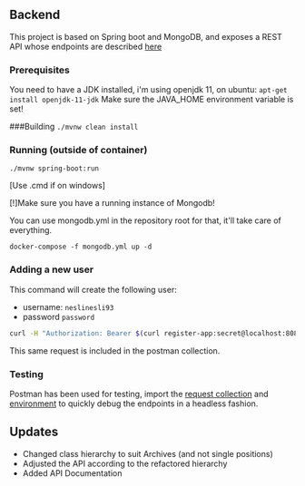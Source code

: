 ## Backend
This project is based on Spring boot and MongoDB, and exposes a REST API whose endpoints are described [here](REST_API.md)
### Prerequisites

You need to have a JDK installed, i'm using openjdk 11, on ubuntu:
`apt-get install openjdk-11-jdk`
Make sure the JAVA_HOME environment variable is set!

###Building
`./mvnw clean install`

### Running (outside of container)
`./mvnw spring-boot:run`

[Use .cmd if on windows]

[!]Make sure you have a running instance of Mongodb!

You can use mongodb.yml in the repository root for that, it'll take care of everything.

`docker-compose -f mongodb.yml up -d`
### Adding a new user
This command will create the following user:
- username: `neslinesli93`
- password `password`
```bash
curl -H "Authorization: Bearer $(curl register-app:secret@localhost:8080/oauth/token -d "grant_type=client_credentials&client_id=register-app" | jq --raw-output ."access_token")" localhost:8080/api/register -H "Content-Type: application/json" -d '{"username":"neslinesli93","password":"password"}' | jq
```
This same request is included in the postman collection.
### Testing
Postman has been used for testing, import the [request collection](Progetto_AI.postman_collection.json) and [environment](Progetto_AI_ENV.postman_environment.json) to quickly debug the endpoints in a headless fashion.

## Updates
- Changed class hierarchy to suit Archives (and not single positions)
- Adjusted the API according to the refactored hierarchy
- Added API Documentation
